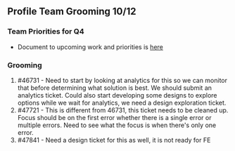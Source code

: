 ## Profile Team Grooming 10/12

### Team Priorities for Q4
- Document to upcoming work and priorities is [here](https://github.com/department-of-veterans-affairs/va.gov-team/blob/master/teams/vsa/teams/authenticated-experience/roadmap/team-priorities-profile-Q4-2022.md)

### Grooming 
1. #46731 - Need to start by looking at analytics for this so we can monitor that before determining what solution is best. We should submit an analytics ticket. Could also start developing some designs to explore options while we wait for analytics, we need a design exploration ticket.
2. #47721 - This is different from 46731, this ticket needs to be cleaned up. Focus should be on the first error whether there is a single error or multiple errors. Need to see what the focus is when there's only one error.
3. #47841 - Need a design ticket for this as well, it is not ready for FE

